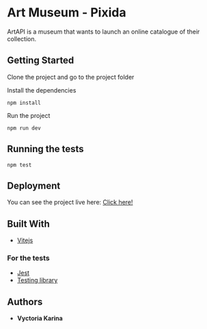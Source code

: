 # Art Museum - Pixida

ArtAPI is a museum that wants to launch an online catalogue
of their collection.

## Getting Started

Clone the project and go to the project folder

Install the dependencies

    npm install

Run the project

    npm run dev

## Running the tests

    npm test

## Deployment

You can see the project live here: [Click here!](https://bright-heliotrope-1b1349.netlify.app/)

## Built With

  - [Vitejs](https://vitejs.dev/)
  
### For the tests

  - [Jest](https://jestjs.io/)
  - [Testing library](https://testing-library.com/)

## Authors

  - **Vyctoria Karina**
